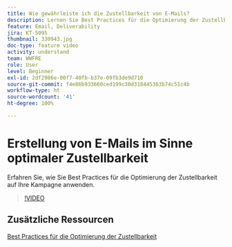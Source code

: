 ```yaml
---
title: Wie gewährleiste ich die Zustellbarkeit von E-Mails?
description: Lernen Sie Best Practices für die Optimierung der Zustellbarkeit kennen.
feature: Email, Deliverability
jira: KT-5095
thumbnail: 330943.jpg
doc-type: feature video
activity: understand
team: WWFRE
role: User
level: Beginner
exl-id: 2df2986e-00f7-40fb-b37e-09fb3de9d710
source-git-commit: f4e86b933660ced199c30d318445363b74c51c4b
workflow-type: ht
source-wordcount: '41'
ht-degree: 100%

---
```


# Erstellung von E-Mails im Sinne optimaler Zustellbarkeit

Erfahren Sie, wie Sie Best Practices für die Optimierung der Zustellbarkeit auf Ihre Kampagne anwenden.

>[!VIDEO](https://video.tv.adobe.com/v/330943?quality=12&learn=on)

## Zusätzliche Ressourcen

[Best Practices für die Optimierung der Zustellbarkeit](https://experienceleague.adobe.com/docs/deliverability-learn/deliverability-best-practice-guide/introduction.html?lang=de)
